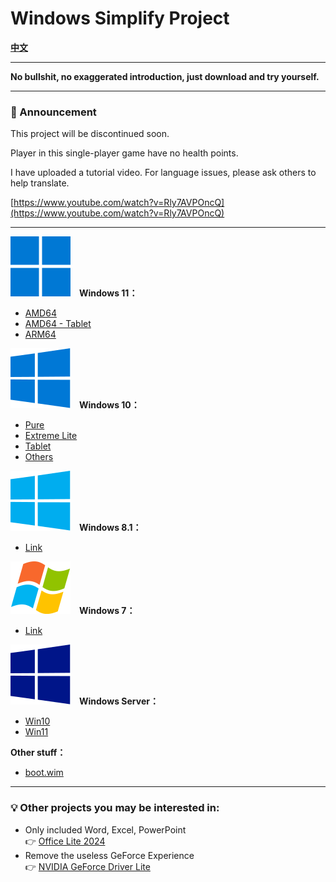 # Windows Simplify Project

<b>[中文](/README_zh-TW.md)</b>

----

<b>No bullshit, no exaggerated introduction, just download and try yourself.</b><br>

----

### 📣 Announcement

This project will be discontinued soon.

Player in this single-player game have no health points.

I have uploaded a tutorial video. For language issues, please ask others to help translate.

[https://www.youtube.com/watch?v=Rly7AVPOncQ](https://www.youtube.com/watch?v=Rly7AVPOncQ)

----

<img src="/icons/windows-11.svg">　<b>Windows 11：</b>
- [AMD64](/11/README.md)
- [AMD64 - Tablet](/11/tablet.md)
- [ARM64](/11/arm64.md)

<img src="/icons/windows-10.svg">　<b>Windows 10：</b>
- [Pure](/10/README.md)
- [Extreme Lite](/10/extreme.md)
- [Tablet](/10/tablet.md)
- [Others](/10/others.md)

<img src="/icons/windows-8.svg">　<b>Windows 8.1：</b>
- [Link](/8.1/README.md)

<img src="/icons/windows-7.svg">　<b>Windows 7：</b>
- [Link](/7/README.md)

<img src="/icons/windows-server.svg">　<b>Windows Server：</b>
- [Win10](/server/README.md)
- [Win11](/server/w11.md)

<b>Other stuff：</b>
- [boot.wim](https://github.com/WhatTheBlock/WindowsSimplify/releases/tag/boot)

----

### 💡 Other projects you may be interested in:
- Only included Word, Excel, PowerPoint  
  👉 [Office Lite 2024](https://github.com/WhatTheBlock/Office-Lite)
- Remove the useless GeForce Experience  
  👉 [NVIDIA GeForce Driver Lite](https://github.com/WhatTheBlock/GeForce-Driver-Lite)
